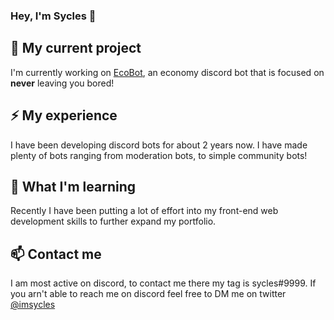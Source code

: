 ### Hey, I'm Sycles 👋

## 🔭 My current project

I'm currently working on [EcoBot](https://github.com/sycles/EcoBot), an economy discord bot that is focused on **never** leaving you bored!

## ⚡ My experience 
I have been developing discord bots for about 2 years now. I have made plenty of bots ranging from moderation bots, to simple community bots!

## 🌱 What I'm learning
Recently I have been putting a lot of effort into my front-end web development skills to further expand my portfolio.

## 📫 Contact me
I am most active on discord, to contact me there my tag is sycles#9999. If you arn't able to reach me on discord feel free to DM me on twitter [@imsycles](https://twitter.com/imsycles)
